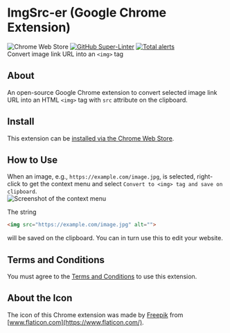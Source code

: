 # ImgSrc-er (Google Chrome Extension)
![Chrome Web Store](https://img.shields.io/chrome-web-store/v/mmalpdcdmbloijpgoagaeallfnmioika) [![GitHub Super-Linter](https://github.com/ttsukagoshi/imgsrc-er/workflows/Lint%20Code%20Base/badge.svg)](https://github.com/marketplace/actions/super-linter) [![Total alerts](https://img.shields.io/lgtm/alerts/g/ttsukagoshi/imgsrc-er.svg?logo=lgtm&logoWidth=18)](https://lgtm.com/projects/g/ttsukagoshi/imgsrc-er/alerts/)  
Convert image link URL into an `<img>` tag

## About
An open-source Google Chrome extension to convert selected image link URL into an HTML `<img>` tag with `src` attribute on the clipboard.

## Install
This extension can be [installed via the Chrome Web Store](https://chrome.google.com/webstore/detail/imgsrc-er/mmalpdcdmbloijpgoagaeallfnmioika).

## How to Use
When an image, e.g., `https://example.com/image.jpg`, is selected, right-click to get the context menu and select `Convert to <img> tag and save on clipboard`.  
![Screenshot of the context menu](https://ttsukagoshi.github.io/scriptable-assets/assets/images/ImgSrc-er/screenshot_ImgSrc-er.jpg)

The string
```html
<img src="https://example.com/image.jpg" alt="">
```
will be saved on the clipboard. You can in turn use this to edit your website.

## Terms and Conditions
You must agree to the [Terms and Conditions](https://ttsukagoshi.github.io/scriptable-assets/terms-and-conditions/) to use this extension.

## About the Icon
The icon of this Chrome extension was made by [Freepik](https://www.freepik.com/) from [www.flaticon.com](https://www.flaticon.com/).
